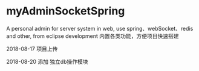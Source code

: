 # myAdminSocketSpring
A personal admin for server system in web, use spring、webSocket、redis and other, from eclipse development
内置各类功能，方便项目快速搭建

2018-08-17
  项目上传

2018-08-20
  添加 独立db操作模块
